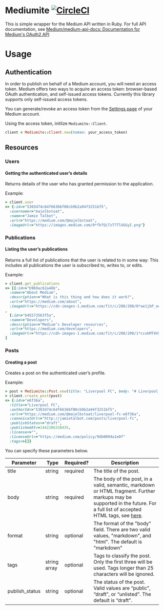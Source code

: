 # Mediumite [![CircleCI](https://circleci.com/gh/rejasupotaro/mediumite.svg?style=svg)](https://circleci.com/gh/rejasupotaro/mediumite)

This is simple wrapper for the Medium API written in Ruby.
For full API documentation, see [Medium/medium-api-docs: Documentation for Medium's OAuth2 API](https://github.com/Medium/medium-api-docs#32-publications)

# Usage

## Authentication

In order to publish on behalf of a Medium account, you will need an access token. Medium  offers two ways to acquire an access token: browser-based OAuth authentication, and self-issued access tokens. Currently this library supports only self-issued access tokens.

You can generate/revoke an access token from the [Settings page](https://medium.com/me/settings) of your Medium account.

Using the access token, initlize `Mediumite::Client`.

```ruby
client = Mediumite::Client.new(token: your_access_token)
```

## Resources

### Users

#### Getting the authenticated user’s details

Returns details of the user who has granted permission to the application.

Example:

```ruby
> client.user
=> {:id=>"5303d74c64f66366f00cb9b2a94f3251bf5",
  :username=>"majelbstoat",
  :name=>"Jamie Talbot",
  :url=>"https://medium.com/@majelbstoat",
  :imageUrl=>"https://images.medium.com/0*fkfQiTzT7TlUGGyI.png"}
```

### Publications

#### Listing the user’s publications

Returns a full list of publications that the user is related to in some way: This includes all publications the user is subscribed to, writes to, or edits.

Example:

```ruby
> client.get_publications
=> [{:id=>"b969ac62a46b",
  :name=>"About Medium",
  :description=>"What is this thing and how does it work?",
  :url=>"https://medium.com/about",
  :imageUrl=>"https://cdn-images-1.medium.com/fit/c/200/200/0*ae1jbP_od0W6EulE.jpeg"}
,
  {:id=>"b45573563f5a",
  :name=>"Developers",
  :description=>"Medium’s Developer resources",
  :url=>"https://medium.com/developers",
  :imageUrl=>"https://cdn-images-1.medium.com/fit/c/200/200/1*ccokMT4VXmDDO1EoQQHkzg@2x.png"}
]
```

### Posts

#### Creating a post

Creates a post on the authenticated user’s profile.

Example:

```ruby
> post = Mediumite::Post.new(title: "Liverpool FC", body: "# Liverpool FC\nYou’ll never walk alone.")
> client.create_post(post)
=> {:id=>"e6f36a",
  :title=>"Liverpool FC",
  :authorId=>"5303d74c64f66366f00cb9b2a94f3251bf5",
  :url=>"https://medium.com/@majelbstoat/liverpool-fc-e6f36a",
  :canonicalUrl=>"http://jamietalbot.com/posts/liverpool-fc",
  :publishStatus=>"draft",
  :publishedAt=>1442286338435,
  :license=>"",
  :licenseUrl=>"https://medium.com/policy/9db0094a1e0f"
  :tags=>[]}
```

You can specify these parameters below.

| Parameter | Type | Required? | Description |
|----|----|----|----|
| title | string | required | The title of the post. |
| body | string | required | The body of the post, in a valid, semantic, markdown or HTML fragment. Further markups may be supported in the future. For a full list of accepted HTML tags, see [here](https://medium.com/@katie/a4367010924e). |
| format | string | optional | The format of the "body" field. There are two valid values, "markdown", and "html". The default is "markdown" |
| tags | string array | optional | Tags to classify the post. Only the first three will be used. Tags longer than 25 characters will be ignored. |
| publish_status | string | optional | The status of the post. Valid values are “public”, “draft”, or “unlisted”. The default is “draft”. |
